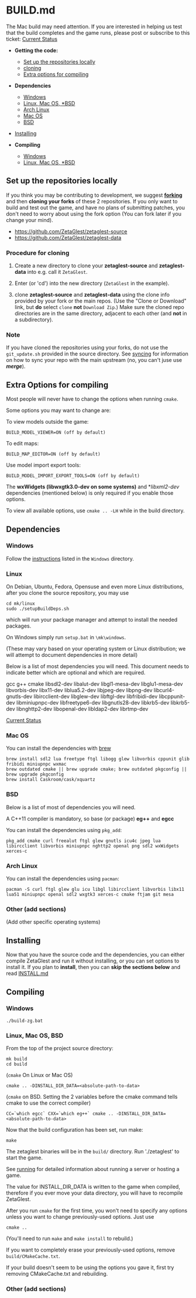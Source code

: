 # BUILD.md

The Mac build may need attention. If you are interested in helping us
test that the build completes and the game runs, please post or
subscribe to this ticket: [Current
Status](https://github.com/ZetaGlest/zetaglest-source/issues/25)

* **Getting the code:**
  * [Set up the repositories locally](https://github.com/ZetaGlest/zetaglest-source/blob/develop/BUILD.md#set-up-the-repositories-locally)
  * [cloning](https://github.com/ZetaGlest/zetaglest-source/blob/develop/BUILD.md#procedure-for-cloning)
  * [Extra options for compiling](https://github.com/ZetaGlest/zetaglest-source/blob/develop/BUILD.md#extra-options-for-compiling)

* **Dependencies**
  * [Windows](https://github.com/ZetaGlest/zetaglest-source/blob/develop/BUILD.md#windows)
  * [Linux, Mac OS, *BSD](https://github.com/ZetaGlest/zetaglest-source/blob/develop/BUILD.md#linux)
  * [Arch Linux](https://github.com/ZetaGlest/zetaglest-source/blob/develop/BUILD.md#arch-linux)
  * [Mac OS](https://github.com/ZetaGlest/zetaglest-source/blob/develop/BUILD.md#mac-os)
  * [BSD](https://github.com/ZetaGlest/zetaglest-source/blob/develop/BUILD.md#bsd)

* [Installing](https://github.com/ZetaGlest/zetaglest-source/blob/develop/BUILD.md#installing)

* **Compiling**
  * [Windows](https://github.com/ZetaGlest/zetaglest-source/blob/develop/BUILD.md#windows)
  * [Linux, Mac OS, *BSD](https://github.com/ZetaGlest/zetaglest-source/blob/develop/BUILD.md#windows-1)

## Set up the repositories locally

If you think you may be contributing to development, we suggest
[**forking**](https://github.com/ZetaGlest/zetaglest-source#fork-destination-box)
and then **cloning your forks** of these 2 repositories. If you only
want to build and test out the game, and have no plans of submitting
patches, you don't need to worry about using the fork option (You can
fork later if you change your mind).

* https://github.com/ZetaGlest/zetaglest-source
* https://github.com/ZetaGlest/zetaglest-data

### Procedure for cloning

1. Create a new directory to clone your **zetaglest-source** and
**zetaglest-data** into e.g. call it `ZetaGlest`.

2. Enter (or 'cd') into the new directory (`ZetaGlest` in the example).

3. clone **zetaglest-source** and **zetaglest-data** using the clone
info provided by your fork or the main repos. (Use the "Clone or Download" link, but
**do** select `clone` **not** `Download Zip`.) Make sure the cloned
repo directories are in the same directory, adjacent to each other (and
**not** in a subdirectory).

### Note

If you have cloned the repositories using your forks, do not use the
`git_update.sh` provided in the source directory. See
[syncing](https://github.com/ZetaGlest/zetaglest-source/blob/develop/CONTRIBUTING.md#syncing)
for information on how to sync your repo with the main upstream (no,
you can't juse use **_merge_**).

## Extra Options for compiling

Most people will never have to change the options when running `cmake`.

Some options you may want to change are:

To view models outside the game:

    BUILD_MODEL_VIEWER=ON (off by default)

To edit maps:

    BUILD_MAP_EDITOR=ON (off by default)

Use model import export tools:

    BUILD_MODEL_IMPORT_EXPORT_TOOLS=ON (off by default)

The **wxWidgets (libwxgtk3.0-dev on some systems)** and **libxml2-dev*
dependencies (mentioned below) is only required if you enable those
options.

To view all available options, use `cmake .. -LH` while in the build directory.

## Dependencies

### Windows

Follow the
[instructions](https://github.com/ZetaGlest/zetaglest-source/blob/develop/mk/windows/README.md)
listed in the `Windows` directory.

### Linux

On Debian, Ubuntu, Fedora, Opensuse and even more Linux distributions,
after you clone the source repository, you may use

    cd mk/linux
    sudo ./setupBuildDeps.sh

which will run your package manager and attempt to install the needed packages.

On Windows simply run `setup.bat` in `\mk\windows`.

(These may vary based on your operating system or Linux distribution;
we will attempt to document dependencies in more detail)

Below is a list of most dependencies you will need. This document needs
to indicate better which are optional and which are required.

gcc g++ cmake libsdl2-dev libalut-dev libgl1-mesa-dev libglu1-mesa-dev libvorbis-dev
 libx11-dev liblua5.2-dev libjpeg-dev libpng-dev libcurl4-gnutls-dev libircclient-dev
 libglew-dev libftgl-dev libfribidi-dev libcppunit-dev libminiupnpc-dev libfreetype6-dev
 libgnutls28-dev libkrb5-dev libkrb5-dev libnghttp2-dev libopenal-dev libldap2-dev
 librtmp-dev

[Current Status](https://github.com/ZetaGlest/zetaglest-source/issues/25)

### Mac OS

You can install the dependencies with [brew](https://brew.sh/)

    brew install sdl2 lua freetype ftgl libogg glew libvorbis cppunit glib fribidi miniupnpc wxmac
    brew outdated cmake || brew upgrade cmake; brew outdated pkgconfig || brew upgrade pkgconfig
    brew install Caskroom/cask/xquartz

### BSD

Below is a list of most of dependencies you will need.

A C++11 compiler is mandatory, so base (or package) **eg++** and **egcc**

You can install the dependencies using `pkg_add`:

`pkg_add cmake curl freealut ftgl glew gnutls icu4c jpeg lua libircclient libvorbis
miniupnpc nghttp2 openal png sdl2 wxWidgets xerces-c`

### Arch Linux

You can install the dependencies using `pacman`:

`pacman -S curl ftgl glew glu icu libgl libircclient libvorbis libx11
lua51 miniupnpc openal sdl2 wxgtk3 xerces-c cmake ftjam git mesa`

### Other (add sections)

(Add other specific operating systems)

## Installing

Now that you have the source code and the dependencies, you can either
compile ZetaGlest and run it without installing, or you can set options
to install it. If you plan to **install**, then you can **skip the sections below**
and read
[INSTALL.md](https://github.com/ZetaGlest/zetaglest-source/blob/develop/INSTALL.md)

## Compiling

### Windows

    ./build-zg.bat

### Linux, Mac OS, BSD

From the top of the project source directory:

    mk build
    cd build

(`cmake` On Linux or Mac OS)

    cmake .. -DINSTALL_DIR_DATA=<absolute-path-to-data>

(`cmake` on BSD. Setting the 2 variables before the cmake command tells
cmake to use the correct compiler)

    CC=`which egcc` CXX=`which eg++` cmake .. -DINSTALL_DIR_DATA=<absolute-path-to-data>

Now that the build configuration has been set, run make:

    make

The zetaglest binaries will be in the `build/` directory. Run
'./zetaglest' to start the game.

<!-- This needs to be duplicated in the BUILD.md and INSTALL.md doc -->
See [running](https://github.com/ZetaGlest/zetaglest-source#running) for
detailed information about running a server or hosting a game.

The value for INSTALL_DIR_DATA is written to the game when compiled,
therefore if you ever move your data directory, you will have to
recompile ZetaGlest.

After you run `cmake` for the first time, you won't need to specify any
options unless you want to change previously-used options. Just use

    cmake ..

(You'll need to run `make` and `make install` to rebuild.)

If you want to completely erase your previously-used options, remove
`build/CMakeCache.txt`.

If your build doesn't seem to be using the options you gave it, first
try removing CMakeCache.txt and rebuilding.
<!-- end duplication -->

### Other (add sections)
